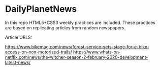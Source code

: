 # DailyPlanetNews

In this repo HTML5+CSS3 weekly practices are included. 
These practices are based on replicating articles from random newspapers.

Article URLS:

https://www.bikemag.com/news/forest-service-sets-stage-for-e-bike-access-on-non-motorized-trails/
https://www.whats-on-netflix.com/news/the-witcher-season-2-february-2020-development-latest-news/
